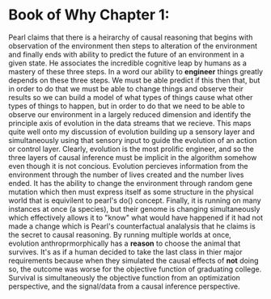 
# Book of Why Chapter 1:

Pearl claims that there is a heirarchy of causal reasoning that begins with observation of the environment then steps to alteration of the environment and finally ends with ability to predict the future of an environment in a given state. He associates the incredible cognitive leap by humans as a mastery of these three steps. In a word our ability to **engineer** things greatly depends on these three steps. We must be able predict if this then that, but in order to do that we must be able to change things and observe their results so we can build a model of what types of things cause what other types of things to happen, but in order to do that we need to be able to observe our environment in a largely reduced dimension and identify the principle axis of evolution in the data streams that we recieve. This maps quite well onto my discussion of evolution building up a sensory layer and simultaneously using that sensory input to guide the evolution of an action or control layer. Clearly, evolution is the most prolific engineer, and so the three layers of causal inference must be implicit in the algorithm somehow even though it is not concious. Evolution percieves information from the environment through the number of lives created and the number lives ended. It has the ability to change the environment through random gene mutation which then must express itself as some structure in the physical world that is equivilent to pearl's do() concept. Finally, it is running on many instances at once (a species), but their genome is changing simultaneously which effectively allows it to "know" what would have happened if it had not made a change which is Pearl's counterfactual analalysis that he claims is the secret to causal reasoning. By running multiple worlds at once, evolution anthroprmorphically has a **reason** to choose the animal that survives. It's as if a human decided to take the last class in thier major requirements because when they simulated the causal effects of **not** doing so, the outcome was worse for the objective function of graduating college. Survival is simultaneously the objective function from an optimization perspective, and the signal/data from a causal inference perspective. 